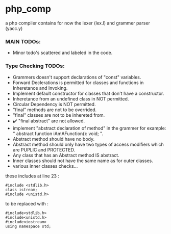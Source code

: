 # php_comp
a php compiler contains for now the lexer (lex.l) and grammer parser (yacc.y)


### MAIN TODOs: 
  * Minor todo's scattered and labeled in the code.
  
### Type Checking TODOs:
  * Grammers doesn't support declarations of "const" variables. 
  * Forward Declerations is permitted for classes and functions in Inheretance and Invoking.
  * Implement default constructor for classes that don't have a constructor.
  * Inheretance from an undefined class in NOT permitted.
  * Circular Dependency is NOT permitted.
  * "final" methods are not to be overrided.
  * "final" classes are not to be inhereted from.
  * :heavy_check_mark: "final abstract" are not allowed. 
  * implement "abstract declaration of method" in the grammer for example: " abstract function iAmAFunction(): void; ".
  * Abstract method should have no body.
  * Abstract method should only have two types of access modifiers which are PUPLIC and PROTECTED.
  * Any class that has an Abstract method IS abstract.
  * Inner classes should not have the same name as for outer classes.
  * various inner classes checks...



these includes at line 23 :
```
#include <stdlib.h>
class istream;
#include <unistd.h>
```

to be replaced with : 

```
#include<stdlib.h>
#include<unistd.h>
#include<iostream>
using namespace std;
```

